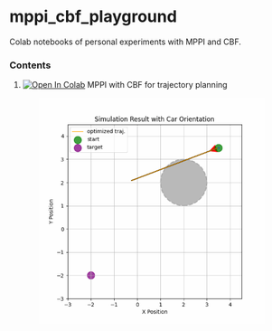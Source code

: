 # mppi_cbf_playground
Colab notebooks of personal experiments with MPPI and CBF.

### Contents
1. [![Open In Colab](https://colab.research.google.com/assets/colab-badge.svg)](https://colab.research.google.com/github/shaoanlu/mppi_cbf_playground/blob/main/bicycle_mppi_cbf_shielding.ipynb) MPPI with CBF for trajectory planning
<p align="center">
  <img src="mppi_anim.gif" width=400>
</p>
